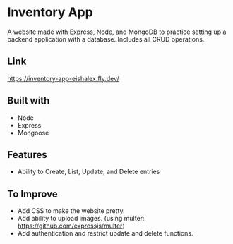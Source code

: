 # Inventory App
A website made with Express, Node, and MongoDB to practice setting up a backend application with a database. Includes all CRUD operations.

## Link
https://inventory-app-eishalex.fly.dev/

## Built with
- Node
- Express
- Mongoose

## Features
- Ability to Create, List, Update, and Delete entries

## To Improve
- Add CSS to make the website pretty.
- Add ability to upload images. (using multer: https://github.com/expressjs/multer)
- Add authentication and restrict update and delete functions.
